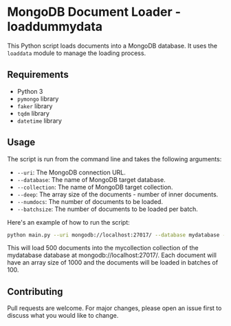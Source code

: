 # MongoDB Document Loader - loaddummydata

This Python script loads documents into a MongoDB database. It uses the `loaddata` module to manage the loading process.

## Requirements

- Python 3
- `pymongo` library
- `faker` library
- `tqdm` library
- `datetime` library
  
## Usage

The script is run from the command line and takes the following arguments:

- `--uri`: The MongoDB connection URL.
- `--database`: The name of MongoDB target database.
- `--collection`: The name of MongoDB target collection.
- `--deep`: The array size of the documents - number of inner documents.
- `--numdocs`: The number of documents to be loaded.
- `--batchsize`: The number of documents to be loaded per batch.

Here's an example of how to run the script:

```bash
python main.py --uri mongodb://localhost:27017/ --database mydatabase --collection mycollection --deep 1000 --numdocs 500 --batchsize 100
```

This will load 500 documents into the mycollection collection of the mydatabase database at mongodb://localhost:27017/. Each document will have an array size of 1000 and the documents will be loaded in batches of 100.

## Contributing
Pull requests are welcome. For major changes, please open an issue first to discuss what you would like to change.
